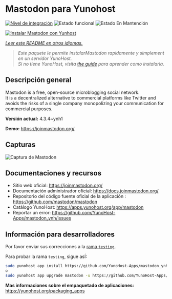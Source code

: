 <!--
Este archivo README esta generado automaticamente<https://github.com/YunoHost/apps/tree/master/tools/readme_generator>
No se debe editar a mano.
-->

# Mastodon para Yunohost

[![Nivel de integración](https://apps.yunohost.org/badge/integration/mastodon)](https://ci-apps.yunohost.org/ci/apps/mastodon/)
![Estado funcional](https://apps.yunohost.org/badge/state/mastodon)
![Estado En Mantención](https://apps.yunohost.org/badge/maintained/mastodon)

[![Instalar Mastodon con Yunhost](https://install-app.yunohost.org/install-with-yunohost.svg)](https://install-app.yunohost.org/?app=mastodon)

*[Leer este README en otros idiomas.](./ALL_README.md)*

> *Este paquete le permite instalarMastodon rapidamente y simplement en un servidor YunoHost.*  
> *Si no tiene YunoHost, visita [the guide](https://yunohost.org/install) para aprender como instalarla.*

## Descripción general

Mastodon is a free, open-source microblogging social network.  
It is a decentralized alternative to commercial platforms like Twitter and avoids the risks of a single company monopolizing your communication for commercial purposes.


**Versión actual:** 4.3.4~ynh1

**Demo:** <https://joinmastodon.org/>

## Capturas

![Captura de Mastodon](./doc/screenshots/mastodon.png)

## Documentaciones y recursos

- Sitio web oficial: <https://joinmastodon.org/>
- Documentación administrador oficial: <https://docs.joinmastodon.org/>
- Repositorio del código fuente oficial de la aplicación : <https://github.com/mastodon/mastodon>
- Catálogo YunoHost: <https://apps.yunohost.org/app/mastodon>
- Reportar un error: <https://github.com/YunoHost-Apps/mastodon_ynh/issues>

## Información para desarrolladores

Por favor enviar sus correcciones a la [rama `testing`](https://github.com/YunoHost-Apps/mastodon_ynh/tree/testing).

Para probar la rama `testing`, sigue asÍ:

```bash
sudo yunohost app install https://github.com/YunoHost-Apps/mastodon_ynh/tree/testing --debug
o
sudo yunohost app upgrade mastodon -u https://github.com/YunoHost-Apps/mastodon_ynh/tree/testing --debug
```

**Mas informaciones sobre el empaquetado de aplicaciones:** <https://yunohost.org/packaging_apps>
